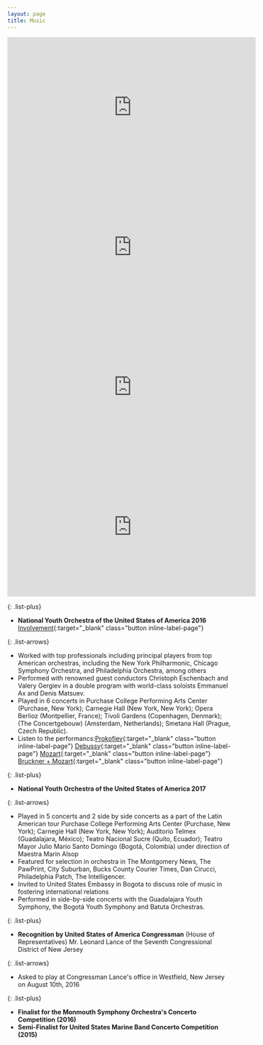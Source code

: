 ```yaml
---
layout: page
title: Music
---
```


<div class="wide" markdown="1">

<iframe width="560" height="315" src="https://www.youtube.com/embed/cm8aBHmwRfY" frameborder="0" allow="accelerometer; autoplay; encrypted-media; gyroscope; picture-in-picture" allowfullscreen></iframe>

<br>

<iframe width="560" height="315" src="https://www.youtube.com/embed/oHMoe-z9-xA" frameborder="0" allow="accelerometer; autoplay; encrypted-media; gyroscope; picture-in-picture" allowfullscreen></iframe>

<br>

<iframe width="560" height="315" src="https://www.youtube.com/embed/UhPEG2x29jg" frameborder="0" allow="accelerometer; autoplay; encrypted-media; gyroscope; picture-in-picture" allowfullscreen></iframe>

<br>

<iframe width="560" height="315" src="https://www.youtube.com/embed/IdwLOzwMUMk" frameborder="0" allow="accelerometer; autoplay; encrypted-media; gyroscope; picture-in-picture" allowfullscreen></iframe>

<br>

{: .list-plus}

- **National Youth Orchestra of the United States of America 2016** [Involvement](https://www.carnegiehall.org/Education/Young-Musicians/National-Youth-Ensembles/NYO-USA/NYO-USA-2016){:target="_blank" class="button inline-label-page"}

{: .list-arrows}

- Worked with top professionals including principal players from top American orchestras, including the New York    Philharmonic, Chicago Symphony Orchestra, and Philadelphia Orchestra, among others
- Performed with renowned guest conductors Christoph Eschenbach and Valery Gergiev in a double program with world-class soloists Emmanuel Ax and Denis Matsuev.
- Played in 6 concerts in Purchase College Performing Arts Center (Purchase, New York); Carnegie Hall (New York, New York); Opera Berlioz (Montpellier, France); Tivoli Gardens (Copenhagen, Denmark); (The Concertgebouw) (Amsterdam, Netherlands); Smetana Hall (Prague, Czech Republic).
- Listen to the performancs:[Prokofiev](https://www.youtube.com/watch?v=JjgcKUtYdts){:target="_blank" class="button inline-label-page"} [Debussy](https://www.youtube.com/watch?v=ez5x7FcE-E8){:target="_blank" class="button inline-label-page"} [Mozart](https://www.youtube.com/watch?v=kWnpm6OnB3k){:target="_blank" class="button inline-label-page"} [Bruckner + Mozart](https://www.wqxr.org/story/national-youth-orchestra-united-states-america-plays-mozart-and-bruckner/){:target="_blank" class="button inline-label-page"}

    
{: .list-plus}

- **National Youth Orchestra of the United States of America 2017**

{: .list-arrows}

- Played in 5 concerts and 2 side by side concerts as a part of the Latin American tour Purchase College Performing Arts Center (Purchase, New York); Carnegie Hall (New York, New York); Auditorio Telmex (Guadalajara, México); Teatro Nacional Sucre (Quito, Ecuador); Teatro Mayor Julio Mario Santo Domingo (Bogotá, Colombia) under direction of Maestra Marin Alsop
- Featured for selection in orchestra in The Montgomery News, The PawPrint, City Suburban, Bucks County Courier Times, Dan Cirucci, Philadelphia Patch, The Intelligencer.
- Invited to United States Embassy in Bogota to discuss role of music in fostering international relations
- Performed in side-by-side concerts with the Guadalajara Youth Symphony, the Bogotá Youth Symphony and Batuta Orchestras.

{: .list-plus}

- **Recognition by United States of America Congressman** (House of Representatives) Mr. Leonard Lance of the Seventh Congressional District of New Jersey

{: .list-arrows}

- Asked to play at Congressman Lance's office in Westfield, New Jersey on August 10th, 2016

{: .list-plus}

- **Finalist for the Monmouth Symphony Orchestra's Concerto Competition (2016)**
- **Semi-Finalist for United States Marine Band Concerto Competition (2015)**



</div>
